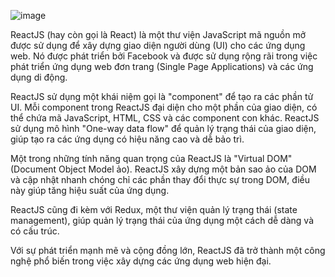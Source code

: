 ![image](https://github.com/dathalongbay/js-doc/assets/6966136/d9e71267-1eb6-4cb4-a3f8-dc0b341fc53a)

ReactJS (hay còn gọi là React) là một thư viện JavaScript mã nguồn mở được sử dụng để xây dựng giao diện người dùng (UI) cho các ứng dụng web. Nó được phát triển bởi Facebook và được sử dụng rộng rãi trong việc phát triển ứng dụng web đơn trang (Single Page Applications) và các ứng dụng di động.

ReactJS sử dụng một khái niệm gọi là "component" để tạo ra các phần tử UI. Mỗi component trong ReactJS đại diện cho một phần của giao diện, có thể chứa mã JavaScript, HTML, CSS và các component con khác. ReactJS sử dụng mô hình "One-way data flow" để quản lý trạng thái của giao diện, giúp tạo ra các ứng dụng có hiệu năng cao và dễ bảo trì.

Một trong những tính năng quan trọng của ReactJS là "Virtual DOM" (Document Object Model ảo). ReactJS xây dựng một bản sao ảo của DOM và cập nhật nhanh chóng chỉ các phần thay đổi thực sự trong DOM, điều này giúp tăng hiệu suất của ứng dụng.

ReactJS cũng đi kèm với Redux, một thư viện quản lý trạng thái (state management), giúp quản lý trạng thái của ứng dụng một cách dễ dàng và có cấu trúc.

Với sự phát triển mạnh mẽ và cộng đồng lớn, ReactJS đã trở thành một công nghệ phổ biến trong việc xây dựng các ứng dụng web hiện đại.






